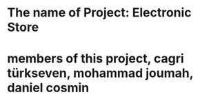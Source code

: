 # The name of Project: Electronic Store 
# members of this project, cagri türkseven, mohammad joumah, daniel cosmin
